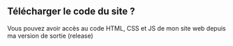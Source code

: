 ## Télécharger le code du site ?

Vous pouvez avoir accès au code HTML, CSS et JS de mon site web depuis ma version de sortie (release)
